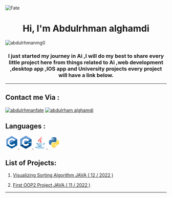 ![Fate](https://user-images.githubusercontent.com/93158698/207932064-6b7724d6-f736-4365-a9ec-9d0694dc46b3.png)

<h1 align="center">Hi, I'm Abdulrhman alghamdi</h1>
<p align="left"> <img src="https://komarev.com/ghpvc/?username=abdulrhmanmg0&label=Profile%20views&color=0e75b6&style=flat" alt="abdulrhmanmg0" /> </p>

<h3 align="center">I just started my journey in Ai ,I will do my best to share every little project here from things related to Ai ,web development ,desktop app ,IOS app and University projects every project will have a link below. </h3>

---

<h2>Contact me Via :</h2>
<p align="left">
<a href="https://twitter.com/abdulrhmanfate" target="blank"><img align="center" src="https://raw.githubusercontent.com/rahuldkjain/github-profile-readme-generator/master/src/images/icons/Social/twitter.svg" alt="abdulrhmanfate" height="30" width="40" /></a>
<a href="https://sa.linkedin.com/in/abdulrhman-alghamdi-fate?trk=profile-badge" target="blank"><img align="center" src="https://raw.githubusercontent.com/rahuldkjain/github-profile-readme-generator/master/src/images/icons/Social/linked-in-alt.svg" alt="abdulrham alghamdi" height="30" width="40" /></a>
</p>


<h2 align="left">Languages :</h2>
<p align="left"> <a href="https://www.cprogramming.com/" target="_blank" rel="noreferrer"> <img src="https://raw.githubusercontent.com/devicons/devicon/master/icons/c/c-original.svg" alt="c" width="40" height="40"/> </a> <a href="https://www.w3schools.com/cpp/" target="_blank" rel="noreferrer"> <img src="https://raw.githubusercontent.com/devicons/devicon/master/icons/cplusplus/cplusplus-original.svg" alt="cplusplus" width="40" height="40"/> </a> <a href="https://www.java.com" target="_blank" rel="noreferrer"> <img src="https://raw.githubusercontent.com/devicons/devicon/master/icons/java/java-original.svg" alt="java" width="40" height="40"/> </a> <a href="https://www.python.org" target="_blank" rel="noreferrer"> <img src="https://raw.githubusercontent.com/devicons/devicon/master/icons/python/python-original.svg" alt="python" width="40" height="40"/> </a> 
<!-- 
<h2 align="left">Satr Achievements :</h2>

<div align='center'><a target='_blank' href='https://satr.codes/courses/MxhtosVATL/view'>
    <img align='center' alt='JavaScript 101' src='https://assets.safcsp.cloud/badges/badges-44.png' width='90.0' height='90.0'/>
</a>    

<a target='_blank' href='https://satr.codes/courses/lnCDammOOq/view'>
    <img align='center' alt='JavaScript 102' src='https://assets.safcsp.cloud/badges/badges-44.png' width='90.0' height='90.0'/>
</a>    

<a target='_blank' href='https://satr.codes/courses/rRUQyVDkwQ/view'>
    <img align='center' alt='Python 101' src='https://assets.safcsp.cloud/badges/badges-45.png' width='90.0' height='90.0'/>
</a>    

<a target='_blank' href='https://satr.codes/courses/VIvMvhyCiV/view'>
    <img align='center' alt='Python 102' src='https://assets.safcsp.cloud/badges/badges-45.png' width='90.0' height='90.0'/>
</a>    

<a target='_blank' href='https://satr.codes/courses/MvNhowmHeB/view'>
    <img align='center' alt='Python 103' src='https://assets.safcsp.cloud/badges/badges-45.png' width='90.0' height='90.0'/>
</a>    

<a target='_blank' href='https://satr.codes/courses/CATspNvVjT/view'>
    <img align='center' alt='HTML' src='https://assets.safcsp.cloud/badges/badges-54.png' width='90.0' height='90.0'/>
</a>    

<a target='_blank' href='https://satr.codes/courses/hNUwyBUKmF/view'>
    <img align='center' alt='CSS' src='https://assets.safcsp.cloud/badges/badges-53.png' width='90.0' height='90.0'/>
</a>    

<a target='_blank' href='https://satr.codes/courses/FdteTVpysF/view'>
    <img align='center' alt='Docker 101' src='https://assets.safcsp.cloud/badges/badges-60.png' width='90.0' height='90.0'/>
</a>    
</div> -->

<h2 align="left">
List of Projects:
</h2>

1. [Visualizing Sorting Algorithm JAVA ( 12 / 2022 ) ](https://github.com/Abdulrhmanmg0/Sorting-Algorithms-Visualizing)

2. [First OOP2 Project JAVA ( 11 / 2022 ) ](https://github.com/Abdulrhmanmg0/OOP2-Project-Java)

---
